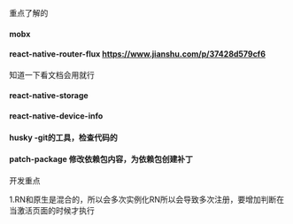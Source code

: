 重点了解的
#### mobx
#### react-native-router-flux  https://www.jianshu.com/p/37428d579cf6
 
知道一下看文档会用就行
#### react-native-storage
#### react-native-device-info
#### husky  -git的工具，检查代码的
#### patch-package  修改依赖包内容，为依赖包创建补丁

开发重点

1.RN和原生是混合的，所以会多次实例化RN所以会导致多次注册，要增加判断在当激活页面的时候才执行